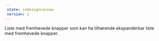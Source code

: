 ```yaml
---
 state: indesignreview
 version: 1
---
```

Liste med fremhevede knapper som kan ha tilhørende ekspanderbar liste med fremhevede knapper.
